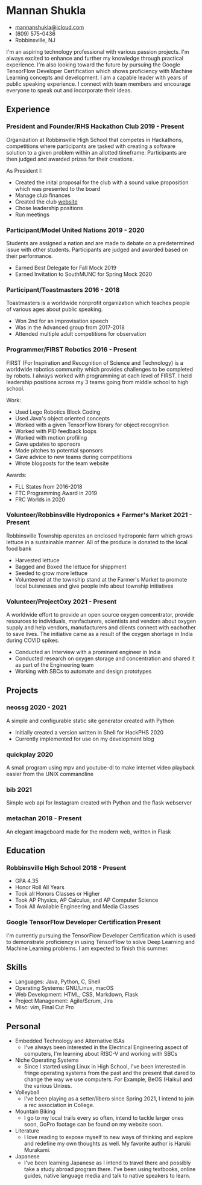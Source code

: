 <!-- The (first) h1 will be used as the <title> of the HTML page -->
# Mannan Shukla

<!-- The unordered list immediately after the h1 will be formatted on a single
line. It is intended to be used for contact details -->
- <mannanshukla@icloud.com>
- (609) 575-0436
- Robbinsville, NJ

<!-- The paragraph after the h1 and ul and before the first h2 is optional. It
is intended to be used for a short summary. -->
I'm an aspiring technology professional with various passion projects. I'm always excited to enhance and further my knowledge through practical experience. I'm also looking toward the future by pursuing the Google TensorFlow Developer Certification which shows proficiency with Machine Learning concepts and development. I am a capable leader with years of public speaking experience. I connect with team members and encourage everyone to speak out and incorporate their ideas.

## Experience

<!-- You have to wrap the "left" and "right" half of these headings in spans by
hand -->
### <span>President and Founder/RHS Hackathon Club</span> <span>2019 - Present</span>

Organization at Robbinsville High School that competes in Hackathons, competitions where participants are tasked with creating a software solution to a given problem within an allotted timeframe. Participants are then judged and awarded prizes for their creations.

As President I:

- Created the inital proposal for the club with a sound value proposition which was presented to the board
- Manage club finances
- Created the club [website](https://rhs-hackathon-club.github.io)
- Chose leadership positions
- Run meetings

### <span>Participant/Model United Nations</span> <span>2019 - 2020</span>

Students are assigned a nation and are made to debate on a predetermined issue with other students. Participants are judged and awarded based on their performance.

- Earned Best Delegate for Fall Mock 2019
- Earned Invitation to SouthMUNC for Spring Mock 2020

### <span>Participant/Toastmasters</span> <span>2016 - 2018</span>

Toastmasters is a worldwide nonprofit organization which teaches people of various ages about public speaking.

- Won 2nd for an improvisation speech
- Was in the Advanced group from 2017-2018
- Attended multiple adult competitions for observation

### <span>Programmer/FIRST Robotics</span> <span>2016 - Present</span>

FIRST (For Inspiration and Recognition of Science and Technology) is a worldwide robotics community which provides challenges to be completed by robots. I always worked with programming at each level of FIRST. I held leadership positions across my 3 teams going from middle school to high school.

Work:

- Used Lego Robotics Block Coding
- Used Java's object oriented concepts
- Worked with a given TensorFlow library for object recognition
- Worked with PID feedback loops
- Worked with motion profiling
- Gave updates to sponsors
- Made pitches to potential sponsors
- Gave advice to new teams during competitions
- Wrote blogposts for the team website

Awards:

- FLL States from 2016-2018
- FTC Programming Award in 2019
- FRC Worlds in 2020

### <span>Volunteer/Robbinsville Hydroponics + Farmer's Market</span> <span>2021 - Present</span>

Robbinsville Township operates an enclosed hydroponic farm which grows lettuce in a sustainable manner. All of the produce is donated to the local food bank

- Harvested lettuce
- Bagged and Boxed the lettuce for shippment
- Seeded to grow more lettuce
- Volunteered at the township stand at the Farmer's Market to promote local buisnesses and give people info about township initiatives

### <span>Volunteer/ProjectOxy</span> <span>2021 - Present</span>

A worldwide effort to provide an open source oxygen concentrator, provide resources to individuals, manfacturers, scientists and vendors about oxygen supply and help vendors, manufacturers and clients connect with eachother to save lives. The initiative came as a result of the oxygen shortage in India during COVID spikes.

- Conducted an Interview with a prominent engineer in India
- Conducted research on oxygen storage and concentration and shared it as part of the Engineering team
- Working with SBCs to automate and design prototypes

## Projects

### <span>neossg</span> <span>2020 - 2021</span>

A simple and configurable static site generator created with Python

- Initially created a version written in Shell for HackPHS 2020
- Currently implemented for use on my development blog

### <span>quickplay</span> <span>2020</span>

A small program using mpv and youtube-dl to make internet video playback easier from the UNIX commandline

### <span>bib</span> <span>2021</span>

Simple web api for Instagram created with Python and the flask webserver

### <span>metachan</span> <span>2018 - Present</span>

An elegant imageboard made for the modern web, written in Flask

## Education

### <span>Robbinsville High School</span> <span>2018 - Present</span>

  - GPA 4.35
  - Honor Roll All Years
  - Took all Honors Classes or Higher
  - Took AP Physics, AP Calculus, and AP Computer Science
  - Took All Available Engineering and Media Classes

### <span>Google TensorFlow Developer Certification</span> <span>Present</span>

I'm currently pursuing the TensorFlow Developer Certification which is used to demonstrate proficiency in using TensorFlow to solve Deep Learning and Machine Learning problems. I am expected to finish this summer.

## Skills

 - Languages: Java, Python, C, Shell
 - Operating Systems: GNU/Linux, macOS
 - Web Development: HTML, CSS, Markdown, Flask
 - Project Management: Agile/Scrum, Jira
 - Misc: vim, Final Cut Pro

## Personal

- Embedded Technology and Alternative ISAs
	- I've always been interested in the Electrical Engineering aspect of computers, I'm learning about RISC-V and working with SBCs
- Niche Operating Systems
	- Since I started using Linux in High School, I've been interested in fringe operating systems from the past and the present that dared to change the way we use computers. For Example, BeOS (Haiku) and the various Unixes.
- Volleyball
	- I've been playing as a setter/libero since Spring 2021, I intend to join a rec association in College.
- Mountain Biking
	- I go to my local trails every so often, intend to tackle larger ones soon, GoPro footage can be found on my website soon. 
- Literature
	- I love reading to expose myself to new ways of thinking and explore and redefine my own thoughts as well. My favorite author is Haruki Murakami.
- Japanese
	- I've been learning Japanese as I intend to travel there and possibly take a study abroad program there. I've been using textbooks, online guides, native language media and talk to native speakers to learn.
